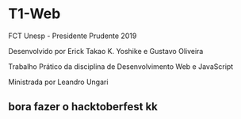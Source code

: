 # T1-Web
FCT Unesp - Presidente Prudente 2019

Desenvolvido por Erick Takao K. Yoshike e Gustavo Oliveira

Trabalho Prático da disciplina de Desenvolvimento Web e JavaScript 

Ministrada por Leandro Ungari



## bora fazer o hacktoberfest kk